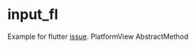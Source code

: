 # input_fl

Example for flutter [issue](https://github.com/flutter/flutter/issues/40126). PlatformView AbstractMethod
